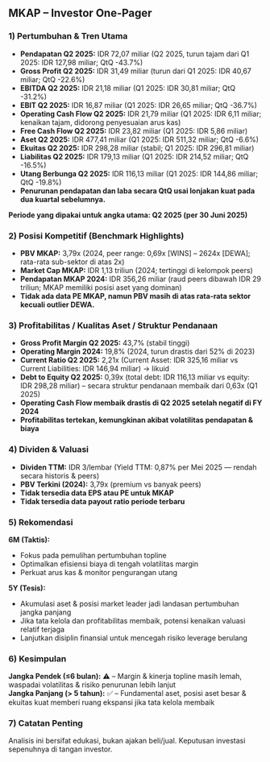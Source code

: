 ## MKAP – Investor One-Pager

### 1) Pertumbuhan & Tren Utama

- **Pendapatan Q2 2025:** IDR 72,07 miliar (Q2 2025, turun tajam dari Q1 2025: IDR 127,98 miliar; QtQ -43.7%)
- **Gross Profit Q2 2025:** IDR 31,49 miliar (turun dari Q1 2025: IDR 40,67 miliar; QtQ -22.6%)
- **EBITDA Q2 2025:** IDR 21,18 miliar (Q1 2025: IDR 30,81 miliar; QtQ -31.2%)
- **EBIT Q2 2025:** IDR 16,87 miliar (Q1 2025: IDR 26,65 miliar; QtQ -36.7%)
- **Operating Cash Flow Q2 2025:** IDR 21,79 miliar (Q1 2025: IDR 6,11 miliar; kenaikan tajam, didorong penyesuaian arus kas)
- **Free Cash Flow Q2 2025:** IDR 23,82 miliar (Q1 2025: IDR 5,86 miliar)
- **Aset Q2 2025:** IDR 477,41 miliar (Q1 2025: IDR 511,32 miliar; QtQ -6.6%)
- **Ekuitas Q2 2025:** IDR 298,28 miliar (stabil; Q1 2025: IDR 296,81 miliar)
- **Liabilitas Q2 2025:** IDR 179,13 miliar (Q1 2025: IDR 214,52 miliar; QtQ -16.5%)
- **Utang Berbunga Q2 2025:** IDR 116,13 miliar (Q1 2025: IDR 144,86 miliar; QtQ -19.8%)
- **Penurunan pendapatan dan laba secara QtQ usai lonjakan kuat pada dua kuartal sebelumnya.**

**Periode yang dipakai untuk angka utama: Q2 2025 (per 30 Juni 2025)**

### 2) Posisi Kompetitif (Benchmark Highlights)

- **PBV MKAP:** 3,79x (2024, peer range: 0,69x [WINS] – 2624x [DEWA]; rata-rata sub-sektor di atas 2x)
- **Market Cap MKAP:** IDR 1,13 triliun (2024; tertinggi di kelompok peers)
- **Pendapatan MKAP 2024:** IDR 356,26 miliar (raud peers dibawah IDR 29 triliun; MKAP memiliki posisi aset yang dominan)
- **Tidak ada data PE MKAP, namun PBV masih di atas rata-rata sektor kecuali outlier DEWA.**

### 3) Profitabilitas / Kualitas Aset / Struktur Pendanaan

- **Gross Profit Margin Q2 2025:** 43,7% (stabil tinggi)
- **Operating Margin 2024:** 19,8% (2024, turun drastis dari 52% di 2023)
- **Current Ratio Q2 2025:** 2,21x (Current Asset: IDR 325,16 miliar vs Current Liabilities: IDR 146,94 miliar) → likuid
- **Debt to Equity Q2 2025:** 0,39x (total debt: IDR 116,13 miliar vs equity: IDR 298,28 miliar) – secara struktur pendanaan membaik dari 0,63x (Q1 2025)
- **Operating Cash Flow membaik drastis di Q2 2025 setelah negatif di FY 2024**
- **Profitabilitas tertekan, kemungkinan akibat volatilitas pendapatan & biaya**

### 4) Dividen & Valuasi

- **Dividen TTM:** IDR 3/lembar (Yield TTM: 0,87% per Mei 2025 — rendah secara historis & peers)
- **PBV Terkini (2024):** 3,79x (premium vs banyak peers)
- **Tidak tersedia data EPS atau PE untuk MKAP**
- **Tidak tersedia data payout ratio periode terbaru**

### 5) Rekomendasi

**6M (Taktis):**  
- Fokus pada pemulihan pertumbuhan topline
- Optimalkan efisiensi biaya di tengah volatilitas margin
- Perkuat arus kas & monitor pengurangan utang

**5Y (Tesis):**  
- Akumulasi aset & posisi market leader jadi landasan pertumbuhan jangka panjang
- Jika tata kelola dan profitabilitas membaik, potensi kenaikan valuasi relatif terjaga
- Lanjutkan disiplin finansial untuk mencegah risiko leverage berulang

### 6) Kesimpulan

**Jangka Pendek (≤6 bulan):** ⚠️ – Margin & kinerja topline masih lemah, waspadai volatilitas & risiko penurunan lebih lanjut  
**Jangka Panjang (> 5 tahun):** ✅ – Fundamental aset, posisi aset besar & ekuitas kuat memberi ruang ekspansi jika tata kelola membaik

### 7) Catatan Penting

Analisis ini bersifat edukasi, bukan ajakan beli/jual. Keputusan investasi sepenuhnya di tangan investor.